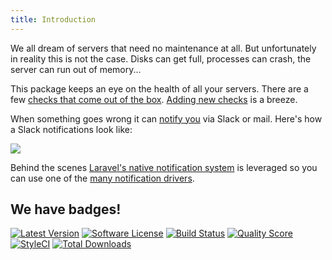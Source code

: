 ```yaml
---
title: Introduction
---
```


We all dream of servers that need no maintenance at all. But unfortunately in reality this is not the case. Disks can get full, processes can crash, the server can run out of memory...

This package keeps an eye on the health of all your servers. There are a few [checks that come out of the box](https://docs.spatie.be/laravel-server-monitor/v1/monitoring-basics/built-in-checks). [Adding new checks](https://docs.spatie.be/laravel-server-monitor/v1/monitoring-basics/writing-your-own-checks) is a breeze.

When something goes wrong it can [notify you](https://docs.spatie.be/laravel-server-monitor/v1/monitoring-basics/notifications-and-events) via Slack or mail. Here's how a Slack notifications look like:

<img src="/images/server-monitor/check-failed.jpg" class="screenshot -slack">

Behind the scenes [Laravel's native notification system](https://laravel.com/docs/5.4/notifications) is leveraged so you can use one of the [many notification drivers](http://laravel-notification-channels.com/).

## We have badges!

<section class="article_badges">
    <a href="https://github.com/spatie/laravel-server-monitor/releases"><img src="https://img.shields.io/github/release/spatie/laravel-server-monitor.svg?style=flat-square" alt="Latest Version"></a>
    <a href="LICENSE.md"><img src="https://img.shields.io/badge/license-MIT-brightgreen.svg?style=flat-square" alt="Software License"></a>
    <a href="https://travis-ci.org/spatie/laravel-server-monitor"><img src="https://img.shields.io/travis/spatie/laravel-server-monitor/master.svg?style=flat-square" alt="Build Status"></a>
    <a href="https://scrutinizer-ci.com/g/spatie/laravel-server-monitor"><img src="https://img.shields.io/scrutinizer/g/spatie/laravel-server-monitor.svg?style=flat-square" alt="Quality Score"></a>
    <a href="https://styleci.io/repos/67774357"><img src="https://styleci.io/repos/67774357/shield?branch=master" alt="StyleCI"></a>
    <a href="https://packagist.org/packages/spatie/laravel-server-monitor"><img src="https://img.shields.io/packagist/dt/spatie/laravel-server-monitor.svg?style=flat-square" alt="Total Downloads"></a>
</section>
